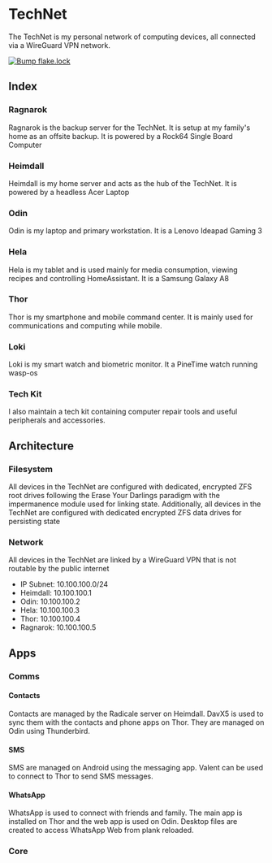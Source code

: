 # TechNet

The TechNet is my personal network of computing devices, all connected via a WireGuard VPN network.

[![Bump flake.lock](https://github.com/BeatLink/TechNet/actions/workflows/main.yml/badge.svg)](https://github.com/BeatLink/TechNet/actions/workflows/main.yml)

## Index

### Ragnarok

Ragnarok is the backup server for the TechNet. It is setup at my family's home as an offsite backup. It is powered by a Rock64 Single Board Computer

### Heimdall

Heimdall is my home server and acts as the hub of the TechNet. It is powered by a headless Acer Laptop

### Odin

Odin is my laptop and primary workstation. It is a Lenovo Ideapad Gaming 3

### Hela

Hela is my tablet and is used mainly for media consumption, viewing recipes and controlling HomeAssistant. It is a Samsung Galaxy A8

### Thor

Thor is my smartphone and mobile command center. It is mainly used for communications and computing while mobile.

### Loki

Loki is my smart watch and biometric monitor. It a PineTime watch running wasp-os

### Tech Kit

I also maintain a tech kit containing computer repair tools and useful peripherals and accessories.

## Architecture

### Filesystem

All devices in the TechNet are configured with dedicated, encrypted ZFS root drives following the Erase Your Darlings paradigm with the impermanence module used for linking state. Additionally, all devices in the TechNet are configured with dedicated encrypted ZFS data drives for persisting state

### Network

All devices in the TechNet are linked by a WireGuard VPN that is not routable by the public internet

* IP Subnet:    10.100.100.0/24
* Heimdall:     10.100.100.1
* Odin:         10.100.100.2
* Hela:         10.100.100.3
* Thor:         10.100.100.4
* Ragnarok:     10.100.100.5


## Apps


### Comms

#### Contacts
Contacts are managed by the Radicale server on Heimdall. DavX5 is used to sync them with the contacts and phone apps on Thor. They are managed on Odin using Thunderbird.

#### SMS
SMS are managed on Android using the messaging app. Valent can be used to connect to Thor to send SMS messages. 

#### WhatsApp
WhatsApp is used to connect with friends and family. The main app is installed on Thor and the web app is used on Odin. Desktop files are created to access WhatsApp Web from plank reloaded.


### Core
